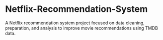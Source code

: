 # Netflix-Recommendation-System
A Netflix recommendation system project focused on data cleaning, preparation, and analysis to improve movie recommendations using TMDB data.
